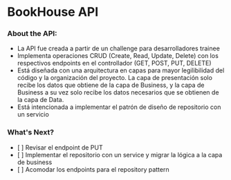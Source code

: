 # BookHouse API

<h3>About the API:</h3>
<ul>
  <li>La API fue creada a partir de un challenge para desarrolladores trainee</li>
  <li>Implementa operaciones CRUD (Create, Read, Update, Delete) con los respectivos endpoints en el controllador (GET, POST, PUT, DELETE)</li>
  <li>Está diseñada con una arquitectura en capas para mayor legilibilidad del código y la organización del proyecto. La capa de presentación solo recibe los datos que obtiene de la capa de Business, y la capa de Business a su vez solo recibe los datos necesarios que se obtienen de la capa de Data.</li>
  <li>Está intencionada a implementar el patrón de diseño de repositorio con un servicio</li>
</ul>

<h3>What's Next?</h3>
<ul>
  <li>[ ] Revisar el endpoint de PUT</li>
  <li>[ ] Implementar el repositorio con un service y migrar la lógica a la capa de business</li>
  <li>[ ] Acomodar los endpoints para el repository pattern</li>
</ul>


